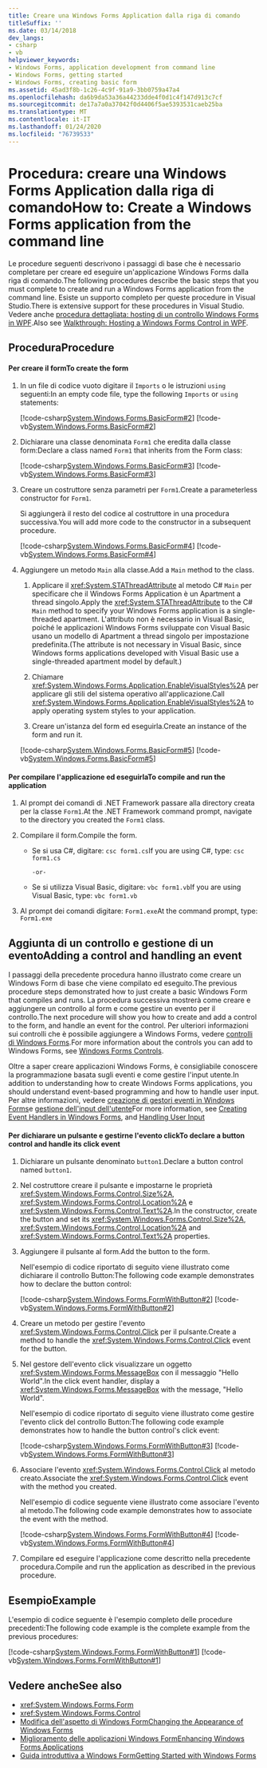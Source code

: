 ```yaml
---
title: Creare una Windows Forms Application dalla riga di comando
titleSuffix: ''
ms.date: 03/14/2018
dev_langs:
- csharp
- vb
helpviewer_keywords:
- Windows Forms, application development from command line
- Windows Forms, getting started
- Windows Forms, creating basic form
ms.assetid: 45ad3f8b-1c26-4c9f-91a9-3bb0759a47a4
ms.openlocfilehash: da6b9da53a36a44233dde4f0d1c4f147d913c7cf
ms.sourcegitcommit: de17a7a0a37042f0d4406f5ae5393531caeb25ba
ms.translationtype: MT
ms.contentlocale: it-IT
ms.lasthandoff: 01/24/2020
ms.locfileid: "76739533"
---
```

# <a name="how-to-create-a-windows-forms-application-from-the-command-line"></a><span data-ttu-id="501b4-102">Procedura: creare una Windows Forms Application dalla riga di comando</span><span class="sxs-lookup"><span data-stu-id="501b4-102">How to: Create a Windows Forms application from the command line</span></span>

<span data-ttu-id="501b4-103">Le procedure seguenti descrivono i passaggi di base che è necessario completare per creare ed eseguire un'applicazione Windows Forms dalla riga di comando.</span><span class="sxs-lookup"><span data-stu-id="501b4-103">The following procedures describe the basic steps that you must complete to create and run a Windows Forms application from the command line.</span></span> <span data-ttu-id="501b4-104">Esiste un supporto completo per queste procedure in Visual Studio.</span><span class="sxs-lookup"><span data-stu-id="501b4-104">There is extensive support for these procedures in Visual Studio.</span></span>  <span data-ttu-id="501b4-105">Vedere anche [procedura dettagliata: hosting di un controllo Windows Forms in WPF](../wpf/advanced/walkthrough-hosting-a-windows-forms-control-in-wpf.md).</span><span class="sxs-lookup"><span data-stu-id="501b4-105">Also see [Walkthrough: Hosting a Windows Forms Control in WPF](../wpf/advanced/walkthrough-hosting-a-windows-forms-control-in-wpf.md).</span></span>
  
## <a name="procedure"></a><span data-ttu-id="501b4-106">Procedura</span><span class="sxs-lookup"><span data-stu-id="501b4-106">Procedure</span></span>  
  
#### <a name="to-create-the-form"></a><span data-ttu-id="501b4-107">Per creare il form</span><span class="sxs-lookup"><span data-stu-id="501b4-107">To create the form</span></span>  
  
1. <span data-ttu-id="501b4-108">In un file di codice vuoto digitare il `Imports` o le istruzioni `using` seguenti:</span><span class="sxs-lookup"><span data-stu-id="501b4-108">In an empty code file, type the following `Imports` or `using` statements:</span></span>  
  
     [!code-csharp[System.Windows.Forms.BasicForm#2](~/samples/snippets/csharp/VS_Snippets_Winforms/System.Windows.Forms.BasicForm/CS/Form1.cs#2)]
     [!code-vb[System.Windows.Forms.BasicForm#2](~/samples/snippets/visualbasic/VS_Snippets_Winforms/System.Windows.Forms.BasicForm/VB/Form1.vb#2)]  
  
2. <span data-ttu-id="501b4-109">Dichiarare una classe denominata `Form1` che eredita dalla classe form:</span><span class="sxs-lookup"><span data-stu-id="501b4-109">Declare a class named `Form1` that inherits from the Form class:</span></span>
  
     [!code-csharp[System.Windows.Forms.BasicForm#3](~/samples/snippets/csharp/VS_Snippets_Winforms/System.Windows.Forms.BasicForm/CS/Form1.cs#3)]
     [!code-vb[System.Windows.Forms.BasicForm#3](~/samples/snippets/visualbasic/VS_Snippets_Winforms/System.Windows.Forms.BasicForm/VB/Form1.vb#3)]  
  
3. <span data-ttu-id="501b4-110">Creare un costruttore senza parametri per `Form1`.</span><span class="sxs-lookup"><span data-stu-id="501b4-110">Create a parameterless constructor for `Form1`.</span></span>
  
     <span data-ttu-id="501b4-111">Si aggiungerà il resto del codice al costruttore in una procedura successiva.</span><span class="sxs-lookup"><span data-stu-id="501b4-111">You will add more code to the constructor in a subsequent procedure.</span></span>
  
     [!code-csharp[System.Windows.Forms.BasicForm#4](~/samples/snippets/csharp/VS_Snippets_Winforms/System.Windows.Forms.BasicForm/CS/Form1.cs#4)]
     [!code-vb[System.Windows.Forms.BasicForm#4](~/samples/snippets/visualbasic/VS_Snippets_Winforms/System.Windows.Forms.BasicForm/VB/Form1.vb#4)]  
  
4. <span data-ttu-id="501b4-112">Aggiungere un metodo `Main` alla classe.</span><span class="sxs-lookup"><span data-stu-id="501b4-112">Add a `Main` method to the class.</span></span>
  
    1. <span data-ttu-id="501b4-113">Applicare il <xref:System.STAThreadAttribute> al metodo C# `Main` per specificare che il Windows Forms Application è un Apartment a thread singolo.</span><span class="sxs-lookup"><span data-stu-id="501b4-113">Apply the <xref:System.STAThreadAttribute> to the C# `Main` method to specify your Windows Forms application is a single-threaded apartment.</span></span> <span data-ttu-id="501b4-114">L'attributo non è necessario in Visual Basic, poiché le applicazioni Windows Forms sviluppate con Visual Basic usano un modello di Apartment a thread singolo per impostazione predefinita.</span><span class="sxs-lookup"><span data-stu-id="501b4-114">(The attribute is not necessary in Visual Basic, since Windows forms applications developed with Visual Basic use a single-threaded apartment model by default.)</span></span>  
  
    2. <span data-ttu-id="501b4-115">Chiamare <xref:System.Windows.Forms.Application.EnableVisualStyles%2A> per applicare gli stili del sistema operativo all'applicazione.</span><span class="sxs-lookup"><span data-stu-id="501b4-115">Call <xref:System.Windows.Forms.Application.EnableVisualStyles%2A> to apply operating system styles to your application.</span></span>  
  
    3. <span data-ttu-id="501b4-116">Creare un'istanza del form ed eseguirla.</span><span class="sxs-lookup"><span data-stu-id="501b4-116">Create an instance of the form and run it.</span></span>  
  
     [!code-csharp[System.Windows.Forms.BasicForm#5](~/samples/snippets/csharp/VS_Snippets_Winforms/System.Windows.Forms.BasicForm/CS/Form1.cs#5)]
     [!code-vb[System.Windows.Forms.BasicForm#5](~/samples/snippets/visualbasic/VS_Snippets_Winforms/System.Windows.Forms.BasicForm/VB/Form1.vb#5)]  
  
#### <a name="to-compile-and-run-the-application"></a><span data-ttu-id="501b4-117">Per compilare l'applicazione ed eseguirla</span><span class="sxs-lookup"><span data-stu-id="501b4-117">To compile and run the application</span></span>  
  
1. <span data-ttu-id="501b4-118">Al prompt dei comandi di .NET Framework passare alla directory creata per la classe `Form1`.</span><span class="sxs-lookup"><span data-stu-id="501b4-118">At the .NET Framework command prompt, navigate to the directory you created the `Form1` class.</span></span>  
  
2. <span data-ttu-id="501b4-119">Compilare il form.</span><span class="sxs-lookup"><span data-stu-id="501b4-119">Compile the form.</span></span>  
  
    - <span data-ttu-id="501b4-120">Se si usa C#, digitare: `csc form1.cs`</span><span class="sxs-lookup"><span data-stu-id="501b4-120">If you are using C#, type: `csc form1.cs`</span></span>  
  
         `-or-`  
  
    - <span data-ttu-id="501b4-121">Se si utilizza Visual Basic, digitare: `vbc form1.vb`</span><span class="sxs-lookup"><span data-stu-id="501b4-121">If you are using Visual Basic, type: `vbc form1.vb`</span></span>  
  
3. <span data-ttu-id="501b4-122">Al prompt dei comandi digitare: `Form1.exe`</span><span class="sxs-lookup"><span data-stu-id="501b4-122">At the command prompt, type: `Form1.exe`</span></span>  
  
## <a name="adding-a-control-and-handling-an-event"></a><span data-ttu-id="501b4-123">Aggiunta di un controllo e gestione di un evento</span><span class="sxs-lookup"><span data-stu-id="501b4-123">Adding a control and handling an event</span></span>

<span data-ttu-id="501b4-124">I passaggi della precedente procedura hanno illustrato come creare un Windows Form di base che viene compilato ed eseguito.</span><span class="sxs-lookup"><span data-stu-id="501b4-124">The previous procedure steps demonstrated how to just create a basic Windows Form that compiles and runs.</span></span> <span data-ttu-id="501b4-125">La procedura successiva mostrerà come creare e aggiungere un controllo al form e come gestire un evento per il controllo.</span><span class="sxs-lookup"><span data-stu-id="501b4-125">The next procedure will show you how to create and add a control to the form, and handle an event for the control.</span></span> <span data-ttu-id="501b4-126">Per ulteriori informazioni sui controlli che è possibile aggiungere a Windows Forms, vedere [controlli di Windows Forms](./controls/index.md).</span><span class="sxs-lookup"><span data-stu-id="501b4-126">For more information about the controls you can add to Windows Forms, see [Windows Forms Controls](./controls/index.md).</span></span>
  
 <span data-ttu-id="501b4-127">Oltre a saper creare applicazioni Windows Forms, è consigliabile conoscere la programmazione basata sugli eventi e come gestire l'input utente.</span><span class="sxs-lookup"><span data-stu-id="501b4-127">In addition to understanding how to create Windows Forms applications, you should understand event-based programming and how to handle user input.</span></span> <span data-ttu-id="501b4-128">Per altre informazioni, vedere [creazione di gestori eventi in Windows Forms](creating-event-handlers-in-windows-forms.md)e [gestione dell'input dell'utente](./controls/handling-user-input.md)</span><span class="sxs-lookup"><span data-stu-id="501b4-128">For more information, see [Creating Event Handlers in Windows Forms](creating-event-handlers-in-windows-forms.md), and [Handling User Input](./controls/handling-user-input.md)</span></span>  
  
#### <a name="to-declare-a-button-control-and-handle-its-click-event"></a><span data-ttu-id="501b4-129">Per dichiarare un pulsante e gestirne l'evento click</span><span class="sxs-lookup"><span data-stu-id="501b4-129">To declare a button control and handle its click event</span></span>  
  
1. <span data-ttu-id="501b4-130">Dichiarare un pulsante denominato `button1`.</span><span class="sxs-lookup"><span data-stu-id="501b4-130">Declare a button control named `button1`.</span></span>  
  
2. <span data-ttu-id="501b4-131">Nel costruttore creare il pulsante e impostarne le proprietà <xref:System.Windows.Forms.Control.Size%2A>, <xref:System.Windows.Forms.Control.Location%2A> e <xref:System.Windows.Forms.Control.Text%2A>.</span><span class="sxs-lookup"><span data-stu-id="501b4-131">In the constructor, create the button and set its <xref:System.Windows.Forms.Control.Size%2A>, <xref:System.Windows.Forms.Control.Location%2A> and <xref:System.Windows.Forms.Control.Text%2A> properties.</span></span>  
  
3. <span data-ttu-id="501b4-132">Aggiungere il pulsante al form.</span><span class="sxs-lookup"><span data-stu-id="501b4-132">Add the button to the form.</span></span>  
  
     <span data-ttu-id="501b4-133">Nell'esempio di codice riportato di seguito viene illustrato come dichiarare il controllo Button:</span><span class="sxs-lookup"><span data-stu-id="501b4-133">The following code example demonstrates how to declare the button control:</span></span>
  
     [!code-csharp[System.Windows.Forms.FormWithButton#2](~/samples/snippets/csharp/VS_Snippets_Winforms/System.Windows.Forms.FormWithButton/CS/Form1.cs#2)]
     [!code-vb[System.Windows.Forms.FormWithButton#2](~/samples/snippets/visualbasic/VS_Snippets_Winforms/System.Windows.Forms.FormWithButton/VB/Form1.vb#2)]  
  
4. <span data-ttu-id="501b4-134">Creare un metodo per gestire l'evento <xref:System.Windows.Forms.Control.Click> per il pulsante.</span><span class="sxs-lookup"><span data-stu-id="501b4-134">Create a method to handle the <xref:System.Windows.Forms.Control.Click> event for the button.</span></span>  
  
5. <span data-ttu-id="501b4-135">Nel gestore dell'evento click visualizzare un oggetto <xref:System.Windows.Forms.MessageBox> con il messaggio "Hello World".</span><span class="sxs-lookup"><span data-stu-id="501b4-135">In the click event handler, display a <xref:System.Windows.Forms.MessageBox> with the message, "Hello World".</span></span>  
  
     <span data-ttu-id="501b4-136">Nell'esempio di codice riportato di seguito viene illustrato come gestire l'evento click del controllo Button:</span><span class="sxs-lookup"><span data-stu-id="501b4-136">The following code example demonstrates how to handle the button control's click event:</span></span>
  
     [!code-csharp[System.Windows.Forms.FormWithButton#3](~/samples/snippets/csharp/VS_Snippets_Winforms/System.Windows.Forms.FormWithButton/CS/Form1.cs#3)]
     [!code-vb[System.Windows.Forms.FormWithButton#3](~/samples/snippets/visualbasic/VS_Snippets_Winforms/System.Windows.Forms.FormWithButton/VB/Form1.vb#3)]  
  
6. <span data-ttu-id="501b4-137">Associare l'evento <xref:System.Windows.Forms.Control.Click> al metodo creato.</span><span class="sxs-lookup"><span data-stu-id="501b4-137">Associate the <xref:System.Windows.Forms.Control.Click> event with the method you created.</span></span>  
  
     <span data-ttu-id="501b4-138">Nell'esempio di codice seguente viene illustrato come associare l'evento al metodo.</span><span class="sxs-lookup"><span data-stu-id="501b4-138">The following code example demonstrates how to associate the event with the method.</span></span>  
  
     [!code-csharp[System.Windows.Forms.FormWithButton#4](~/samples/snippets/csharp/VS_Snippets_Winforms/System.Windows.Forms.FormWithButton/CS/Form1.cs#4)]
     [!code-vb[System.Windows.Forms.FormWithButton#4](~/samples/snippets/visualbasic/VS_Snippets_Winforms/System.Windows.Forms.FormWithButton/VB/Form1.vb#4)]  
  
7. <span data-ttu-id="501b4-139">Compilare ed eseguire l'applicazione come descritto nella precedente procedura.</span><span class="sxs-lookup"><span data-stu-id="501b4-139">Compile and run the application as described in the previous procedure.</span></span>  
  
## <a name="example"></a><span data-ttu-id="501b4-140">Esempio</span><span class="sxs-lookup"><span data-stu-id="501b4-140">Example</span></span>  
 
<span data-ttu-id="501b4-141">L'esempio di codice seguente è l'esempio completo delle procedure precedenti:</span><span class="sxs-lookup"><span data-stu-id="501b4-141">The following code example is the complete example from the previous procedures:</span></span>
  
 [!code-csharp[System.Windows.Forms.FormWithButton#1](~/samples/snippets/csharp/VS_Snippets_Winforms/System.Windows.Forms.FormWithButton/CS/Form1.cs#1)]
 [!code-vb[System.Windows.Forms.FormWithButton#1](~/samples/snippets/visualbasic/VS_Snippets_Winforms/System.Windows.Forms.FormWithButton/VB/Form1.vb#1)]  
  
## <a name="see-also"></a><span data-ttu-id="501b4-142">Vedere anche</span><span class="sxs-lookup"><span data-stu-id="501b4-142">See also</span></span>

- <xref:System.Windows.Forms.Form>
- <xref:System.Windows.Forms.Control>
- [<span data-ttu-id="501b4-143">Modifica dell'aspetto di Windows Form</span><span class="sxs-lookup"><span data-stu-id="501b4-143">Changing the Appearance of Windows Forms</span></span>](changing-the-appearance-of-windows-forms.md)
- [<span data-ttu-id="501b4-144">Miglioramento delle applicazioni Windows Form</span><span class="sxs-lookup"><span data-stu-id="501b4-144">Enhancing Windows Forms Applications</span></span>](./advanced/index.md)
- [<span data-ttu-id="501b4-145">Guida introduttiva a Windows Form</span><span class="sxs-lookup"><span data-stu-id="501b4-145">Getting Started with Windows Forms</span></span>](getting-started-with-windows-forms.md)
